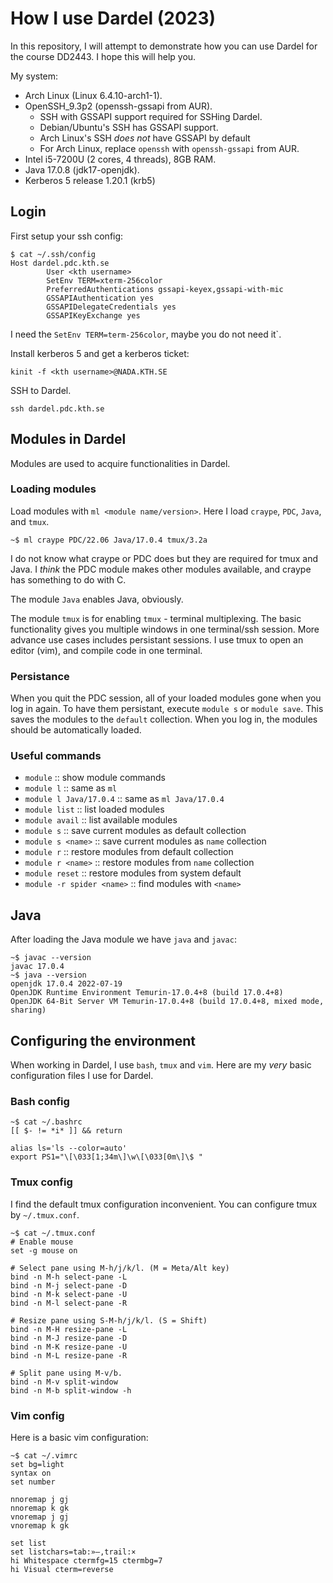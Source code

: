 # How I use Dardel (2023)
In this repository, I will attempt to demonstrate how you can use Dardel for
the course DD2443. I hope this will help you.

My system: 
- Arch Linux (Linux 6.4.10-arch1-1).
- OpenSSH_9.3p2 (openssh-gssapi from AUR).
    - SSH with GSSAPI support required for SSHing Dardel.
    - Debian/Ubuntu's SSH has GSSAPI support.
    - Arch Linux's SSH *does not* have GSSAPI by default
    - For Arch Linux, replace `openssh` with `openssh-gssapi` from AUR.
- Intel i5-7200U (2 cores, 4 threads), 8GB RAM.
- Java 17.0.8 (jdk17-openjdk).
- Kerberos 5 release 1.20.1 (krb5)

## Login

First setup your ssh config:
```
$ cat ~/.ssh/config
Host dardel.pdc.kth.se
        User <kth username>
        SetEnv TERM=xterm-256color
        PreferredAuthentications gssapi-keyex,gssapi-with-mic
        GSSAPIAuthentication yes
        GSSAPIDelegateCredentials yes
        GSSAPIKeyExchange yes
```
I need the `SetEnv TERM=term-256color`, maybe you do not need it`.

Install kerberos 5 and get a kerberos ticket:
```
kinit -f <kth username>@NADA.KTH.SE
```

SSH to Dardel.
```
ssh dardel.pdc.kth.se
```

## Modules in Dardel
Modules are used to acquire functionalities in Dardel.

### Loading modules
Load modules with `ml <module name/version>`. Here I load `craype`, `PDC`,
`Java`, and `tmux`.
```
~$ ml craype PDC/22.06 Java/17.0.4 tmux/3.2a
```
I do not know what craype or PDC does but they are required for tmux and Java.
I *think* the PDC module makes other modules available, and craype has
something to do with C.

The module `Java` enables Java, obviously.

The module `tmux` is for enabling `tmux` - terminal multiplexing. The basic
functionality gives you multiple windows in one terminal/ssh session. More
advance use cases includes persistant sessions. I use tmux to open an editor
(vim), and compile code in one terminal.

### Persistance
When you quit the PDC session, all of your loaded modules gone when you log in
again. To have them persistant, execute `module s` or `module save`. This saves
the modules to the `default` collection. When you log in, the modules should be
automatically loaded.

### Useful commands
- `module` :: show module commands
- `module l` :: same as `ml`
- `module l Java/17.0.4` :: same as `ml Java/17.0.4`
- `module list` :: list loaded modules
- `module avail` :: list available modules
- `module s` ::  save current modules as default collection
- `module s <name>` :: save current modules as `name` collection
- `module r` :: restore modules from default collection
- `module r <name>` :: restore modules from `name` collection
- `module reset` :: restore modules from system default
- `module -r spider <name>` :: find modules with `<name>`

## Java

After loading the Java module we have `java` and `javac`:
```
~$ javac --version
javac 17.0.4
~$ java --version
openjdk 17.0.4 2022-07-19
OpenJDK Runtime Environment Temurin-17.0.4+8 (build 17.0.4+8)
OpenJDK 64-Bit Server VM Temurin-17.0.4+8 (build 17.0.4+8, mixed mode, sharing)

```

## Configuring the environment
When working in Dardel, I use `bash`, `tmux` and `vim`. Here are my *very*
basic configuration files I use for Dardel.

### Bash config
```
~$ cat ~/.bashrc
[[ $- != *i* ]] && return

alias ls='ls --color=auto'
export PS1="\[\033[1;34m\]\w\[\033[0m\]\$ "
```

### Tmux config
I find the default tmux configuration inconvenient. You can configure tmux by
`~/.tmux.conf`.
```
~$ cat ~/.tmux.conf
# Enable mouse
set -g mouse on

# Select pane using M-h/j/k/l. (M = Meta/Alt key)
bind -n M-h select-pane -L
bind -n M-j select-pane -D
bind -n M-k select-pane -U
bind -n M-l select-pane -R

# Resize pane using S-M-h/j/k/l. (S = Shift)
bind -n M-H resize-pane -L
bind -n M-J resize-pane -D
bind -n M-K resize-pane -U
bind -n M-L resize-pane -R

# Split pane using M-v/b.
bind -n M-v split-window
bind -n M-b split-window -h
```

### Vim config
Here is a basic vim configuration:
```
~$ cat ~/.vimrc
set bg=light
syntax on
set number

nnoremap j gj
nnoremap k gk
vnoremap j gj
vnoremap k gk

set list
set listchars=tab:»―,trail:×
hi Whitespace ctermfg=15 ctermbg=7
hi Visual cterm=reverse
```
